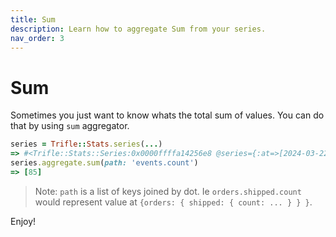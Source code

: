```yaml
---
title: Sum
description: Learn how to aggregate Sum from your series.
nav_order: 3
---
```


# Sum

Sometimes you just want to know whats the total sum of values. You can do that by using `sum` aggregator.

```ruby
series = Trifle::Stats.series(...)
=> #<Trifle::Stats::Series:0x0000ffffa14256e8 @series={:at=>[2024-03-22 19:38:00 +0000, 2024-03-22 19:39:00 +0000], :values=>[{events: {count: 42, sum: 2184}}, {events: {count: 33, sum: 1553}}]}>
series.aggregate.sum(path: 'events.count')
=> [85]
```

> Note: `path` is a list of keys joined by dot. Ie `orders.shipped.count` would represent value at `{orders: { shipped: { count: ... } } }`.

Enjoy!
